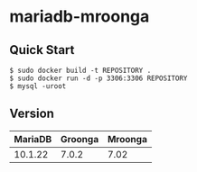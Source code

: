 # mariadb-mroonga

## Quick Start

    $ sudo docker build -t REPOSITORY .
    $ sudo docker run -d -p 3306:3306 REPOSITORY
    $ mysql -uroot

## Version

| MariaDB | Groonga | Mroonga |
|---------|---------|---------|
| 10.1.22 | 7.0.2   | 7.02    |